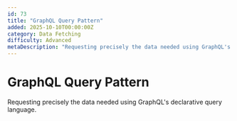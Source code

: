```yaml
---
id: 73
title: "GraphQL Query Pattern"
added: 2025-10-10T00:00:00Z
category: Data Fetching
difficulty: Advanced
metaDescription: "Requesting precisely the data needed using GraphQL's declarative query language."
---
```


# GraphQL Query Pattern

Requesting precisely the data needed using GraphQL's declarative query language.
